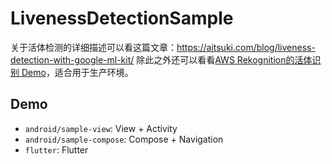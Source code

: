 # LivenessDetectionSample

关于活体检测的详细描述可以看这篇文章：https://aitsuki.com/blog/liveness-detection-with-google-ml-kit/
除此之外还可以看看[AWS Rekognition的活体识别 Demo](https://github.com/aitsuki/aws-rekognition-face-liveness-detection)，适合用于生产环境。

## Demo

- `android/sample-view`: View + Activity
- `android/sample-compose`: Compose + Navigation
- `flutter`: Flutter

